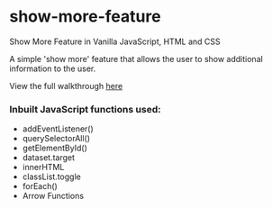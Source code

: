 # show-more-feature
Show More Feature in Vanilla JavaScript, HTML and CSS

A simple 'show more' feature that allows the user to show additional information to the user.

View the full walkthrough [here](https://www.youtube.com/channel/UC5DNytAJ6_FISueUfzZCVsw) 

### Inbuilt JavaScript functions used:
* addEventListener()
* querySelectorAll()
* getElementById()
* dataset.target
* innerHTML
* classList.toggle
* forEach()
* Arrow Functions
